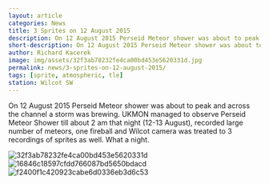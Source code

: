 ```yaml
---
layout: article
categories: News
title: 3 Sprites on 12 August 2015
description: On 12 August 2015 Perseid Meteor shower was about to peak and across the channel a storm was brewing
short-description: On 12 August 2015 Perseid Meteor shower was about to peak and across the channel a storm was brewing
author: Richard Kacerek
image: img/assets/32f3ab78232fe4ca00bd453e5620331d.jpg
permalink: news/3-sprites-on-12-august-2015/
tags: [sprite, atmospheric, tle]
station: Wilcot SW
---
```


On 12 August 2015 Perseid Meteor shower was about to peak and across the channel a storm was brewing. UKMON managed to observe Perseid Meteor Shower till about 2 am that night (12-13 August), recorded large number of meteors, one fireball and Wilcot camera was treated to 3 recordings of sprites as well. What a night.

<img class="img-responsive" src="{{ site.baseurl }}/img/assets/32f3ab78232fe4ca00bd453e5620331d.jpg" alt="32f3ab78232fe4ca00bd453e5620331d" />

<img class="img-responsive" src="{{ site.baseurl }}/img/assets/16846c18597cfdd766087bd5650bdacd.jpg" alt="16846c18597cfdd766087bd5650bdacd" />

<img class="img-responsive" src="{{ site.baseurl }}/img/assets/f2400f1c420923cabe6d0336eb3d6c53.jpg" alt="f2400f1c420923cabe6d0336eb3d6c53" />
